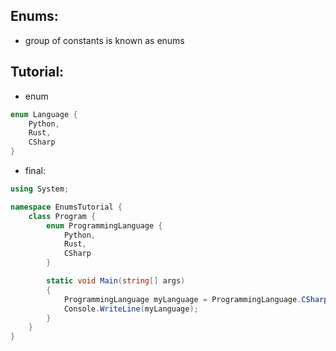 ## Enums:

- group of constants is known as enums

## Tutorial:

- enum
```csharp
enum Language {
	Python,
	Rust,
	CSharp
}
```

- final:
```csharp
using System;

namespace EnumsTutorial {
	class Program {
		enum ProgrammingLanguage {
			Python,
			Rust,
			CSharp
		}

		static void Main(string[] args)
		{
			ProgrammingLanguage myLanguage = ProgrammingLanguage.CSharp;
			Console.WriteLine(myLanguage);
		}
	}
}
```